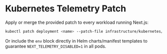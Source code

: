 # Kubernetes Telemetry Patch

Apply or merge the provided patch to every workload running Next.js:

```bash
kubectl patch deployment <name> --patch-file infrastructure/kubernetes/nextjs-telemetry-patch.yaml --type merge
```

Or include the `env` block directly in Helm charts/manifest templates to guarantee `NEXT_TELEMETRY_DISABLED=1` in all pods.
